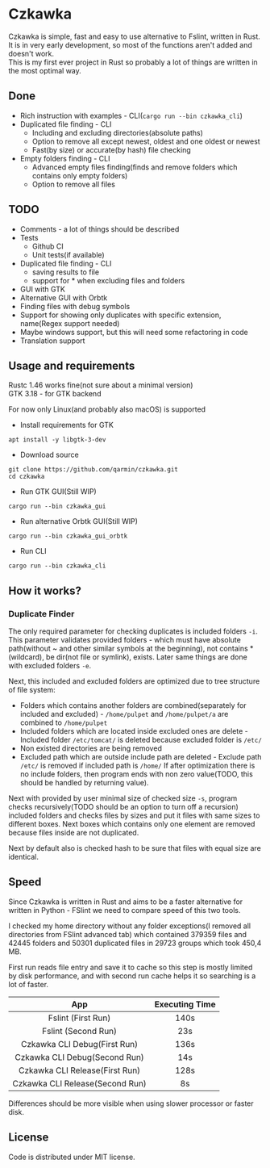 # Czkawka
Czkawka is simple, fast and easy to use alternative to Fslint, written in Rust.  
It is in very early development, so most of the functions aren't added and doesn't work.  
This is my first ever project in Rust so probably a lot of things are written in the most optimal way.

## Done
- Rich instruction with examples - CLI(`cargo run --bin czkawka_cli`)
- Duplicated file finding - CLI
  - Including and excluding directories(absolute paths)
  - Option to remove all except newest, oldest and one oldest or newest
  - Fast(by size) or accurate(by hash) file checking
- Empty folders finding - CLI
  - Advanced empty files finding(finds and remove folders which contains only empty folders)
  - Option to remove all files

## TODO
- Comments - a lot of things should be described
- Tests
  - Github CI
  - Unit tests(if available)
- Duplicated file finding - CLI
  - saving results to file
  - support for * when excluding files and folders
- GUI with GTK
- Alternative GUI with Orbtk
- Finding files with debug symbols
- Support for showing only duplicates with specific extension, name(Regex support needed)
- Maybe windows support, but this will need some refactoring in code
- Translation support

## Usage and requirements
Rustc 1.46 works fine(not sure about a minimal version)  
GTK 3.18 - for GTK backend

For now only Linux(and probably also macOS) is supported

- Install requirements for GTK
```
apt install -y libgtk-3-dev
```

- Download source
```
git clone https://github.com/qarmin/czkawka.git
cd czkawka
```
- Run GTK GUI(Still WIP)
```
cargo run --bin czkawka_gui
```
- Run alternative Orbtk GUI(Still WIP)
```
cargo run --bin czkawka_gui_orbtk
```
- Run CLI
```
cargo run --bin czkawka_cli
```

## How it works?
### Duplicate Finder
The only required parameter for checking duplicates is included folders `-i`. This parameter validates provided folders - which must have absolute path(without ~ and other similar symbols at the beginning), not contains *(wildcard), be dir(not file or symlink), exists. Later same things are done with excluded folders `-e`. 

Next, this included and excluded folders are optimized due to tree structure of file system:
- Folders which contains another folders are combined(separately for included and excluded) - `/home/pulpet` and `/home/pulpet/a` are combined to `/home/pulpet`
- Included folders which are located inside excluded ones are delete - Included folder `/etc/tomcat/` is deleted because excluded folder is `/etc/`
- Non existed directories are being removed
- Excluded path which are outside include path are deleted - Exclude path `/etc/` is removed if included path is `/home/`
If after optimization there is no include folders, then program ends with non zero value(TODO, this should be handled by returning value).

Next with provided by user minimal size of checked size `-s`, program checks recursively(TODO should be an option to turn off a recursion) included folders and checks files by sizes and put it files with same sizes to different boxes. 
Next boxes which contains only one element are removed because files inside are not duplicated.

Next by default also is checked hash to be sure that files with equal size are identical.

## Speed
Since Czkawka is written in Rust and aims to be a faster alternative for written in Python - FSlint we need to compare speed of this two tools.

I checked my home directory without any folder exceptions(I removed all directories from FSlint advanced tab) which contained 379359 files and 42445 folders and 50301 duplicated files in 29723 groups which took 450,4 MB.

First run reads file entry and save it to cache so this step is mostly limited by disk performance, and with second run cache helps it so searching is a lot of faster.

| App| Executing Time |
|:----------:|:-------------:|
| Fslint (First Run)| 140s |
| Fslint (Second Run)| 23s |
| Czkawka CLI Debug(First Run) | 136s |
| Czkawka CLI Debug(Second Run) | 14s |
| Czkawka CLI Release(First Run) | 128s |
| Czkawka CLI Release(Second Run) | 8s |

Differences should be more visible when using slower processor or faster disk.

## License
Code is distributed under MIT license.
